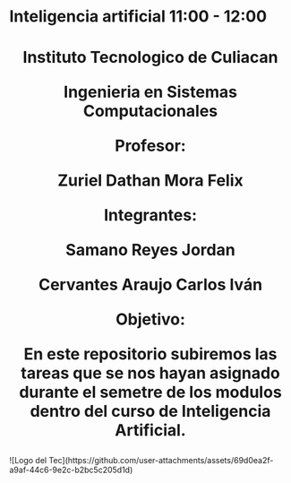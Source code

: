 # Inteligencia artificial 11:00 - 12:00
<h1 align="center"> 
Instituto Tecnologico de Culiacan

Ingenieria en Sistemas Computacionales

Profesor:

  Zuriel Dathan Mora Felix

  Integrantes:
  
  Samano Reyes Jordan

  Cervantes Araujo Carlos Iván
  
Objetivo:

  En este repositorio subiremos las tareas que se nos hayan asignado durante el semetre de los modulos
  dentro del curso de Inteligencia Artificial.
</h1>
![Logo del Tec](https://github.com/user-attachments/assets/69d0ea2f-a9af-44c6-9e2c-b2bc5c205d1d)
